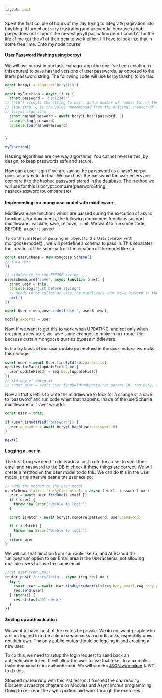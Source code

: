 ```yaml
---
layout: post
---
```

Spent the first couple of hours of my day trying to integrate pagination into this blog. It turned out very frustrating and uneventful because github pages does not support the newest jekyll pagination gem. I couldn't for the life of me get the v1 of their gem to work either. I'll have to look into that in some free time. Onto my node course!

#### User Password Hashing using bcrpyt
We will use bcrpyt in our task-manager app (the one I've been creating in this course) to save hashed versions of user passwords, as opposed to the literal password string. The following code will use bcrpyt.hash() to do this.
```javascript
const bcrpyt = require('bcryptjs')

const myFunction = async () => {
  const password = 'Red12345!'
// hash() accepts the string to hash, and a number of rounds to run the hash
// algorithm. 8 is the value recommended from the original creator of the
// bcrypt algorithm
  const hashedPassword = await bcrypt.hash(password, 8)
  console.log(password)
  console.log(hashedPassword)


}

myFunction()

```
<!--more-->
Hashing algorithms are one way algorithms. You cannot reverse this, by design, to keep passwords safe and secure.

How can a user login if we are saving the passoword as a hash? bcrpyt gives us a way to do that. We can hash the password the user enters and compare it to the hashed password stored in the database. The method we will use for this is bcrypt.compare(passwordString, hashedPasswordToCompareItTo)

#### Implementing in a mongoose model with middleware
Middleware are functions which are passed during the execution of async functions. For documents, the following doccument functions support middleware : validate, save, remove, + init. We want to run some code, BEFORE, a user is saved.

To do this, instead of passing an object to the User created with mongoose.model() , we will predefine a schema to pass in. This separates the creation of the schema from the creation of the model like so.
```javascript
const userSchema = new mongoose.Schema({
// data here
})

// middleware to run BEFORE saving
userSchema.pre('save', async function (next) {
  const user = this;
  console.log('just before saving')
  // needs to be called or else the middleware wont move forward in the save process
  next()
})

const User = mongoose.model('User', userSchema);

module.exports = User
```
Now, if we want to get this to work when UPDATING, and not only when creating a new user, we have some changes to make in our router file because certain mongoose queries bypass middleware.

In the try block of our user update put method in the user routers, we make this change:
```javascript
const user = await User.findById(req.params.id)
updates.forEach((updateField) => {
  user[updateField] = req.body[updateField]
})
// old way of doing it
// const user = await User.findByIdAndUpdate(req.params.id, req.body, {new: true, runValidators: true})
```
Now all that's left is to write the middleware to look for a change or a save to 'password' and run code when that happens. Inside of the userSchema middleware for 'save' we add:
```javascript
const user = this;

if (user.isModified('password')) {
  user.password = await bcrypt.hash(user.password,8)
}

next()
```
#### Logging a user in
The first thing we need to do is add a post route for a user to send their email and password to the DB to check if those things are correct. We will create a method on the User model to do this. We can do this in the User model js file after we define the user like so:
```javascript
// adds the method to the User model
userSchema.statics.findByCredentials = async (email, password) => {
  user = await User.findOne({ email })
  if (!user) {
    throw new Error('Unable to login')
  }

  const isMatch = await bcrypt.compare(password, user.password)

  if (!isMatch) {
    throw new Error('Unable to login')
  }
  return user
}
```
We will call that function from our route like so, and ALSO add the 'unique:true' option to our Email area in the UserSchema, not allowing multiple users to have the same email
```javascript
//get user from Email
router.post('/users/login', async (req,res) => {
  try {
    const user = await User.findByCredentials(req.body.email,req.body.password)
    res.send(user)
  } catch(e) {
    res.status(400).send()
  }
})
```
#### Setting up authentication
We want to have most of the routes be private. We do not want people who are not logged in to be able to create tasks and edit tasks, especially ones not their own. The only public routes should be logging in and creating a new user.

To do this, we need to setup the login request to send back an authentication token. It will allow the user to use that token to accomplish tasks that need to be authenticated. We will use the [JSON web token](https://www.npmjs.com/package/jsonwebtoken) (JWT) to do this.

Stopped my learning with this last lesson. I finished the day reading Eloquent Javascript chapters on Modules and Asynchronus programming. Going to re - read the async portion and work through the exercises.
